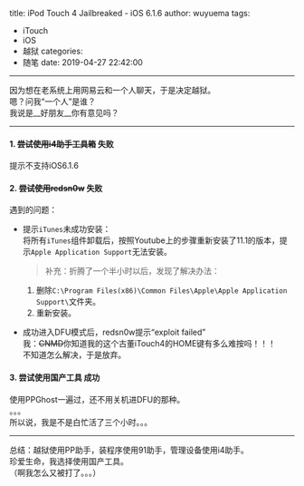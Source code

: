 title: iPod Touch 4 Jailbreaked - iOS 6.1.6
author: wuyuema
tags:
  - iTouch
  - iOS
  - 越狱
categories:
  - 随笔
date: 2019-04-27 22:42:00
---
因为想在老系统上用网易云和一个人聊天，于是决定越狱。  
嗯？问我“一个人”是谁？  
我说是__好朋友__你有意见吗？  
<!--more-->
***
#### 1. ~~尝试使用i4助手工具箱~~  失败  
提示不支持iOS6.1.6  
#### 2. ~~尝试使用redsn0w~~  失败
遇到的问题：  
*	提示`iTunes`未成功安装：  
	将所有`iTunes`组件卸载后，按照Youtube上的步骤重新安装了11.1的版本，提示`Apple Application Support`无法安装。  
	> 补充：折腾了一个半小时以后，发现了解决办法：  
	1. 删除`C:\Program Files(x86)\Common Files\Apple\Apple Application Support\`文件夹。  
    2. 重新安装。  
    
*	成功进入DFU模式后，redsn0w提示“exploit failed”  
	我：~~CNMD~~你知道我的这个古董iTouch4的HOME键有多么难按吗！！！  
    不知道怎么解决，于是放弃。  
    
#### 3. 尝试使用国产工具  成功  
使用PPGhost一遍过，还不用关机进DFU的那种。  
。。。   
所以说，我是不是白忙活了三个小时。。。  
***  
总结：越狱使用PP助手，装程序使用91助手，管理设备使用i4助手。  
珍爱生命，我选择使用国产工具。  
（啊我怎么又被打了。。。）